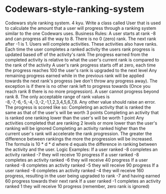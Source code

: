 # Codewars-style-ranking-system
Codewars style ranking system. 4 kyu. Write a class called User that is used to calculate the amount that a user will progress through a ranking system similar to the one Codewars uses.  Business Rules: A user starts at rank -8 and can progress all the way to 8. There is no 0 (zero) rank. The next rank after -1 is 1. Users will complete activities. These activities also have ranks. Each time the user completes a ranked activity the users rank progress is updated based off of the activity's rank The progress earned from the completed activity is relative to what the user's current rank is compared to the rank of the activity A user's rank progress starts off at zero, each time the progress reaches 100 the user's rank is upgraded to the next level Any remaining progress earned while in the previous rank will be applied towards the next rank's progress (we don't throw any progress away). The exception is if there is no other rank left to progress towards (Once you reach rank 8 there is no more progression). A user cannot progress beyond rank 8. The only acceptable range of rank values is -8,-7,-6,-5,-4,-3,-2,-1,1,2,3,4,5,6,7,8. Any other value should raise an error. The progress is scored like so:  Completing an activity that is ranked the same as that of the user's will be worth 3 points Completing an activity that is ranked one ranking lower than the user's will be worth 1 point Any activities completed that are ranking 2 levels or more lower than the user's ranking will be ignored Completing an activity ranked higher than the current user's rank will accelerate the rank progression. The greater the difference between rankings the more the progression will be increased. The formula is 10 * d * d where d equals the difference in ranking between the activity and the user. Logic Examples: If a user ranked -8 completes an activity ranked -7 they will receive 10 progress If a user ranked -8 completes an activity ranked -6 they will receive 40 progress If a user ranked -8 completes an activity ranked -5 they will receive 90 progress If a user ranked -8 completes an activity ranked -4 they will receive 160 progress, resulting in the user being upgraded to rank -7 and having earned 60 progress towards their next rank If a user ranked -1 completes an activity ranked 1 they will receive 10 progress (remember, zero rank is ignored)
